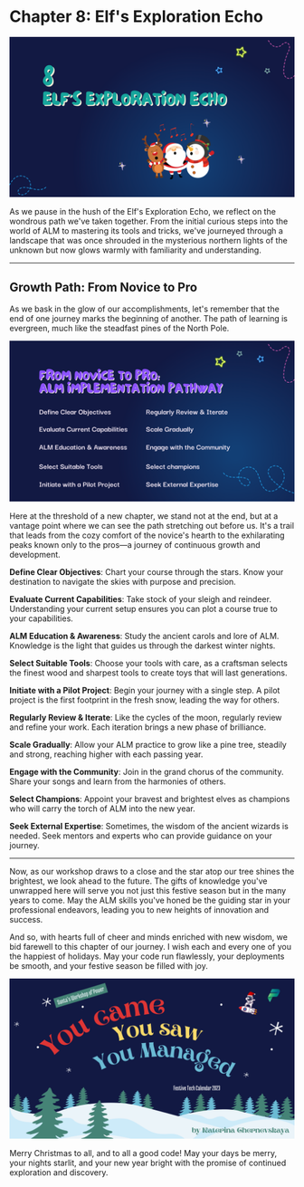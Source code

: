 # Chapter 8: Elf's Exploration Echo

![Chapter8](./SantaStorage/chapters/36.png)

As we pause in the hush of the Elf's Exploration Echo, we reflect on the wondrous path we've taken together. From the initial curious steps into the world of ALM to mastering its tools and tricks, we've journeyed through a landscape that was once shrouded in the mysterious northern lights of the unknown but now glows warmly with familiarity and understanding.

---

## Growth Path: From Novice to Pro

As we bask in the glow of our accomplishments, let's remember that the end of one journey marks the beginning of another. The path of learning is evergreen, much like the steadfast pines of the North Pole.

![Growth Path](./SantaStorage/chapters/37.png)

Here at the threshold of a new chapter, we stand not at the end, but at a vantage point where we can see the path stretching out before us. It's a trail that leads from the cozy comfort of the novice's hearth to the exhilarating peaks known only to the pros—a journey of continuous growth and development.

**Define Clear Objectives**: Chart your course through the stars. Know your destination to navigate the skies with purpose and precision.

**Evaluate Current Capabilities**: Take stock of your sleigh and reindeer. Understanding your current setup ensures you can plot a course true to your capabilities.

**ALM Education & Awareness**: Study the ancient carols and lore of ALM. Knowledge is the light that guides us through the darkest winter nights.

**Select Suitable Tools**: Choose your tools with care, as a craftsman selects the finest wood and sharpest tools to create toys that will last generations.

**Initiate with a Pilot Project**: Begin your journey with a single step. A pilot project is the first footprint in the fresh snow, leading the way for others.

**Regularly Review & Iterate**: Like the cycles of the moon, regularly review and refine your work. Each iteration brings a new phase of brilliance.

**Scale Gradually**: Allow your ALM practice to grow like a pine tree, steadily and strong, reaching higher with each passing year.

**Engage with the Community**: Join in the grand chorus of the community. Share your songs and learn from the harmonies of others.

**Select Champions**: Appoint your bravest and brightest elves as champions who will carry the torch of ALM into the new year.

**Seek External Expertise**: Sometimes, the wisdom of the ancient wizards is needed. Seek mentors and experts who can provide guidance on your journey.

---

Now, as our workshop draws to a close and the star atop our tree shines the brightest, we look ahead to the future. The gifts of knowledge you've unwrapped here will serve you not just this festive season but in the many years to come. May the ALM skills you've honed be the guiding star in your professional endeavors, leading you to new heights of innovation and success.

And so, with hearts full of cheer and minds enriched with new wisdom, we bid farewell to this chapter of our journey. I wish each and every one of you the happiest of holidays. May your code run flawlessly, your deployments be smooth, and your festive season be filled with joy.

![You came. You saw. You managed.](./SantaStorage/chapters/38.png)

Merry Christmas to all, and to all a good code! May your days be merry, your nights starlit, and your new year bright with the promise of continued exploration and discovery.
